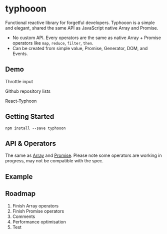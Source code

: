 # typhooon

Functional reactive library for forgetful developers. Typhooon is a simple and elegant, shared the same API as JavaScript native Array and Promise.

- No custom API. Every operators are the same as native Array + Promise operators like `map`, `reduce`, `filter`, `then`.
- Can be created from simple value, Promise, Generator, DOM, and Events.



## Demo

Throttle input

Github repository lists

React-Typhoon

## Getting Started

```shell
npm install --save typhooon
```

## API & Operators

The same as [Array](https://developer.mozilla.org/en-US/docs/Web/JavaScript/Reference/Global_Objects/Array) and [Promise](https://developer.mozilla.org/en-US/docs/Web/JavaScript/Reference/Global_Objects/Promise). Please note some operators are working in progress, may not be compatible with the spec.

## Example

#### 

## Roadmap

1. Finish Array operators
2. Finish Promise operators
3. Comments
4. Performance optimisation
5. Test